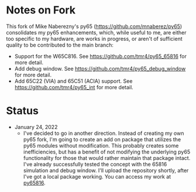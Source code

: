 # Notes on Fork

This fork of Mike Naberezny's py65 (https://github.com/mnaberez/py65) consolidates my py65 enhancements, which, while useful to me, are either too specific to my hardware, are works in progress, or aren't of sufficient quality to be contributed to the main branch:

* Support for the W65C816.  See https://github.com/tmr4/py65_65816 for more detail.
* Add debug window. See https://github.com/tmr4/py65_debug_window for more detail.
* Add 65C22 (VIA) and 65C51 (ACIA) support. See https://github.com/tmr4/py65_int for more detail.

# Status

* January 24, 2022
  * I've decided to go in another direction.  Instead of creating my own py65 fork, I'm going to create an add on package that utilizes the py65 modules without modification.  This probably creates some inefficiencies, but has a benefit of not modifying the underlying py65 functionality for those that would rather maintain that package intact.  I've already successfully tested the concept with the 65816 simulation and debug window.  I'll upload the repository shortly, after I've got a local package working.  You can access my work at [py65816](https://github.com/tmr4/py65816).
